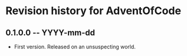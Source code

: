 # Revision history for AdventOfCode

## 0.1.0.0 -- YYYY-mm-dd

* First version. Released on an unsuspecting world.
